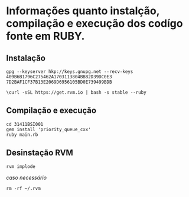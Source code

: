 # Informações quanto instalção, compilação e execução dos codígo fonte em RUBY.

## Instalação 
``` shell
gpg --keyserver hkp://keys.gnupg.net --recv-keys 409B6B1796C275462A1703113804BB82D39DC0E3 7D2BAF1CF37B13E2069D6956105BD0E739499BDB

\curl -sSL https://get.rvm.io | bash -s stable --ruby
```

## Compilação e execução
``` shell
cd 31411BSI001
gem install 'priority_queue_cxx'
ruby main.rb
```

## Desinstação RVM
``` shell
rvm implode
```
_caso necessário_
``` shell
rm -rf ~/.rvm
```
